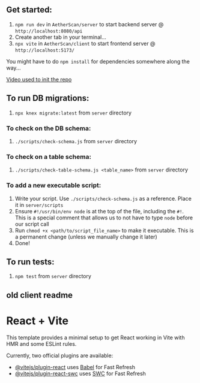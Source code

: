 ## Get started:

1. `npm run dev` in `AetherScan/server` to start backend server @ `http://localhost:8080/api`
2. Create another tab in your terminal...
3. `npx vite` in `AetherScan/client` to start frontend server @ `http://localhost:5173/`

You might have to do `npm install` for dependencies somewhere along the way...

[Video used to init the repo](https://www.youtube.com/watch?v=mKmxc8TcWQ8)


## To run DB migrations:

1. `npx knex migrate:latest` from `server` directory

### To check on the DB schema:

1. `./scripts/check-schema.js` from `server` directory

### To check on a table schema:

1. `./scripts/check-table-schema.js <table_name>` from `server` directory

### To add a new executable script:

1. Write your script. Use `./scripts/check-schema.js` as a reference. Place it in `server/scripts`
2. Ensure `#!/usr/bin/env node` is at the top of the file, including the `#!`. This is a special comment that allows us to not have to type `node` before our script call
3. Run `chmod +x <path/to/script_file_name>` to make it executable. This is a permanent change (unless we manually change it later)
4. Done!


## To run tests:
1. `npm test` from `server` directory


## old client readme
# React + Vite

This template provides a minimal setup to get React working in Vite with HMR and some ESLint rules.

Currently, two official plugins are available:

- [@vitejs/plugin-react](https://github.com/vitejs/vite-plugin-react/blob/main/packages/plugin-react/README.md) uses [Babel](https://babeljs.io/) for Fast Refresh
- [@vitejs/plugin-react-swc](https://github.com/vitejs/vite-plugin-react-swc) uses [SWC](https://swc.rs/) for Fast Refresh

